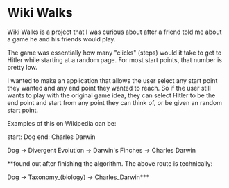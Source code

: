 # Wiki Walks

Wiki Walks is a project that I was curious about after a friend told me about a game he and his friends would play.

The game was essentially how many "clicks" (steps) would it take to get to Hitler while starting at a random page. For most start points, that number is pretty low.

I wanted to make an application that allows the user select any start point they wanted and any end point they wanted to reach. So if the user still wants to play with the original game idea, they can select Hitler to be the end point and start from any point they can think of, or be given an random start point.

Examples of this on Wikipedia can be:

start: Dog
end: Charles Darwin

Dog -> Divergent Evolution -> Darwin's Finches -> Charles Darwin

**found out after finishing the algorithm. The above route is technically:

Dog -> Taxonomy_(biology) -> Charles_Darwin***
